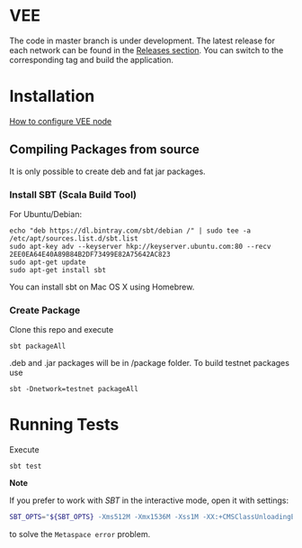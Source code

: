 # VEE 

The code in master branch is under development. The latest release for each network can be found in the [Releases section](https://github.com/excelsia/vee/releases). You can switch to the corresponding tag and build the application.

# Installation

[How to configure VEE node](https://github.com/excelsia/vee/wiki/How-to-install-VEE-testnet-node)

## Compiling Packages from source

It is only possible to create deb and fat jar packages.

### Install SBT (Scala Build Tool)

For Ubuntu/Debian:

```
echo "deb https://dl.bintray.com/sbt/debian /" | sudo tee -a /etc/apt/sources.list.d/sbt.list
sudo apt-key adv --keyserver hkp://keyserver.ubuntu.com:80 --recv 2EE0EA64E40A89B84B2DF73499E82A75642AC823
sudo apt-get update
sudo apt-get install sbt
```

You can install sbt on Mac OS X using Homebrew.

### Create Package

Clone this repo and execute

```
sbt packageAll
```

.deb and .jar packages will be in /package folder. To build testnet packages use

```
sbt -Dnetwork=testnet packageAll
```

# Running Tests

Execute 

`sbt test`

**Note**

If you prefer to work with _SBT_ in the interactive mode, open it with settings:
```bash
SBT_OPTS="${SBT_OPTS} -Xms512M -Xmx1536M -Xss1M -XX:+CMSClassUnloadingEnabled" sbt
```

to solve the `Metaspace error` problem.
